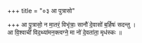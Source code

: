 +++
title = "०३ आ पुत्रासो"

+++
आ पु॒त्रासो॒ न मा॒तरं॒ विभृ॑त्राः॒ सानौ॑ दे॒वासो॑ ब॒र्हिषः॑ सदन्तु ।  
आ वि॒श्वाची॑ विद॒थ्या॑मन॒क्त्वग्ने॒ मा नो॑ दे॒वता॑ता॒ मृध॑स्कः ॥